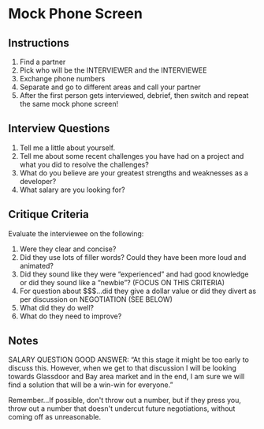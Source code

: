 # Mock Phone Screen

## Instructions
1. Find a partner
2. Pick who will be the INTERVIEWER and the INTERVIEWEE
3. Exchange phone numbers
4. Separate and go to different areas and call your partner
5. After the first person gets interviewed, debrief, then switch and repeat the same mock phone screen!


## Interview Questions
1. Tell me a little about yourself.
2. Tell me about some recent challenges you have had on a project and what you did to resolve the challenges?
3. What do you believe are your greatest strengths and weaknesses as a developer?
4. What salary are you looking for?


## Critique Criteria
Evaluate the interviewee on the following:
1. Were they clear and concise?
2. Did they use lots of filler words? Could they have been more loud and animated?
3. Did they sound like they were “experienced” and had good knowledge or did they sound like a  “newbie”? (FOCUS ON THIS CRITERIA)
4. For question about $$$...did they give a dollar value or did they divert as per discussion on NEGOTIATION  (SEE BELOW)
5. What did they do well?
6. What do they need to improve?


## Notes
SALARY QUESTION GOOD ANSWER:  “At this stage it might be too early to discuss this.  However, when we get to that discussion I will be looking towards Glassdoor and Bay area market  and in the end, I am sure we will find a solution that will be a win-win for everyone.”

Remember...If possible, don't throw out a number, but if they press you, throw out a number that doesn't undercut future negotiations, without coming
off as unreasonable. 
